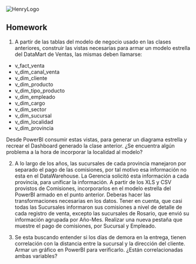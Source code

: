 ![HenryLogo](https://d31uz8lwfmyn8g.cloudfront.net/Assets/logo-henry-white-lg.png)

## Homework

1. A partir de las tablas del modelo de negocio usado en las clases anteriores, construir las vistas necesarias para armar un modelo estrella del DataMart de Ventas, las mismas deben llamarse:

- v_fact_venta
- v_dim_canal_venta
- v_dim_cliente
- v_dim_producto
- v_dim_tipo_producto
- v_dim_empleado
- v_dim_cargo
- v_dim_sector
- v_dim_sucursal
- v_dim_localidad
- v_dim_provincia

Desde PowerBI consumir estas vistas, para generar un diagrama estrella y recrear el Dashboard generado la clase anterior.
¿Se encuentra algún problema a la hora de incorporar la localidad al modelo?

2. A lo largo de los años, las sucursales de cada provincia manejaron por separado el pago de las comisiones, por tal motivo esa información no esta en el DataWarehouse. La Gerencia solicitó esta información a cada provincia, para unificar la información.
A partir de los XLS y CSV provistos de Comisiones, incorporarlos en el modelo estrella del PowerBI armado en el punto anterior. Deberas hacer las transformaciones necesarias en los datos. Tener en cuenta, que casi todas las Sucursales informaron sus comisiones a nivel de detalle de cada registro de venta, excepto las sucursales de Rosario, que envió su información agrupada por Año-Mes.
Realizar una nueva pestaña que muestre el pago de comisiones, por Sucursal y Empleado.

3. Se esta buscando entender si los días de demora en la entrega, tienen correlación con la distancia entre la sucursal y la dirección del cliente. Armar un gráfico en PowerBI para verificarlo. ¿Están correlacionadas ambas variables?